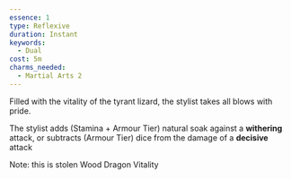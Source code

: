 ```yaml
---
essence: 1
type: Reflexive
duration: Instant
keywords:
  - Dual
cost: 5m
charms_needed:
  - Martial Arts 2
---
```


Filled with the vitality of the tyrant lizard, the stylist takes all blows with pride.

The stylist adds (Stamina + Armour Tier) natural soak against a **withering** attack, or subtracts (Armour Tier) dice from the damage of a **decisive** attack

Note: this is stolen Wood Dragon Vitality
